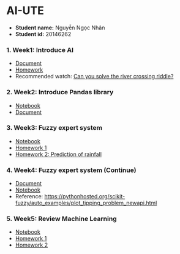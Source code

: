 # AI-UTE
- **Student name:** Nguyễn Ngọc Nhân
- **Student id:** 20146262
### 1. Week1: Introduce AI
- [Document](./Notebooks/Week1/AI_week_1.pdf)
- [Homework](./Notebooks/Week1/homework.md)
- Recommended watch: [Can you solve the river crossing riddle?](https://www.youtube.com/watch?v=ADR7dUoVh_c&ab_channel=TED-Ed)

### 2. Week2: Introduce Pandas library
- [Notebook](./Notebooks/Week2/AI_W3_17_02_23.ipynb)
- [Document](./Notebooks/Week2/Pandas_Cheat_Sheet.pdf)

### 3. Week3: Fuzzy expert system
- [Notebook](./Notebooks/Week3/Fuzzy_Expert_system.ipynb)
- [Homework 1](./Notebooks/Week3/Fuzzy_Cooker.ipynb)
- [Homework 2: Prediction of rainfall](/Notebooks/Week3/Problem1.ipynb)

### 4. Week4: Fuzzy expert system (Continue)
- [Document](./Notebooks/Week4/FUZZY%20CONTROLLER_2023.pdf)
- [Notebook](./Notebooks/Week4/AI_W6_11_03_2023..ipynb)
- Reference: https://pythonhosted.org/scikit-fuzzy/auto_examples/plot_tipping_problem_newapi.html
### 5. Week5: Review Machine Learning
- [Notebook](./Notebooks/Week5/W7.ipynb)
- [Homework 1](./Notebooks/Week5/W7_Practice.ipynb)
- [Homework 2](./Notebooks/Week5/H.ipynb)
